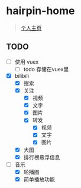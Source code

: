 # hairpin-home

>  [个人主页](http://www.hairpin.top/)

## TODO

- [ ] 使用 vuex
    - [ ] todo 存储在vuex里
- [x] bilibili
    - [x] 搜索
    - [x] 关注
        - [x] 视频
        - [x] 文字
        - [x] 图片
        - [x] 转发
            - [x] 视频
            - [x] 文字
            - [x] 图片
    - [x] 大图
    - [x] 排行榜悬浮信息
- [ ] 音乐
    - [x] 轮播图
    - [x] 简单播放功能
